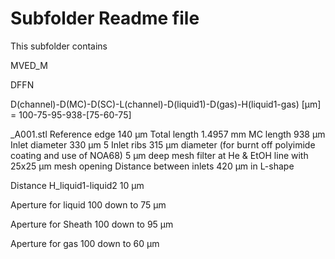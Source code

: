 # Subfolder Readme file
This subfolder contains


MVED_M 

DFFN

D(channel)-D(MC)-D(SC)-L(channel)-D(liquid1)-D(gas)-H(liquid1-gas) [µm]
= 100-75-95-938-[75-60-75]

_A001.stl 
Reference edge 140 µm
Total length 1.4957 mm
MC length 938 µm
Inlet diameter 330 µm
5 Inlet ribs 315 µm diameter (for burnt off polyimide coating and use of NOA68)
5 µm deep mesh filter at He & EtOH line with 25x25 µm mesh opening
Distance between inlets 420 µm in L-shape

Distance H_liquid1-liquid2 10 µm

Aperture for liquid
100 down to 75 µm

Aperture for Sheath
100 down to 95 µm

Aperture for gas
100 down to 60 µm
